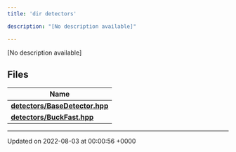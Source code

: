 ```yaml
---
title: 'dir detectors'

description: "[No description available]"

---
```







[No description available]

## Files

| Name           |
| -------------- |
| **[detectors/BaseDetector.hpp](/documentation/code/gambit_sphinx/files/basedetector_8hpp/#file-basedetector.hpp)**  |
| **[detectors/BuckFast.hpp](/documentation/code/gambit_sphinx/files/buckfast_8hpp/#file-buckfast.hpp)**  |






-------------------------------

Updated on 2022-08-03 at 00:00:56 +0000

